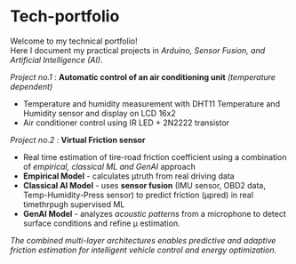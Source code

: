 # Tech-portfolio

Welcome to my technical portfolio!  
Here I document my practical projects in *Arduino, Sensor Fusion, and Artificial Intelligence (AI)*.  

 


*Project no.1* : **Automatic control of an air conditioning unit** *(temperature dependent)*
- Temperature and humidity measurement with DHT11 Temperature and Humidity sensor and display on LCD 16x2  
- Air conditioner control using IR LED + 2N2222 transistor
  

*Project no.2* : **Virtual Friction sensor**
- Real time estimation of tire-road friction coefficient using a combination of *empirical, classical ML and GenAI* approach
-   **Empirical Model** - calculates µtruth from real driving data
-   **Classical AI Model** - uses **sensor fusion** (IMU sensor, OBD2 data, Temp-Humidity-Press sensor) to predict friction (µpred) in real timethrpugh supervised ML
-   **GenAI Model** - analyzes *acoustic patterns* from a microphone to detect surface conditions and refine µ estimation.

  *The combined multi-layer architectures enables predictive and adaptive friction estimation for intelligent vehicle control and energy optimization.*



